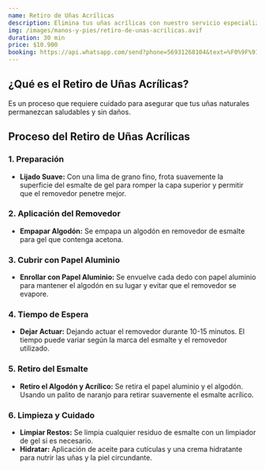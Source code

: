 ```yaml
---
name: Retiro de Uñas Acrílicas
description: Elimina tus uñas acrílicas con nuestro servicio especializado en retiro. Ofrecemos un proceso seguro y cuidadoso para asegurar que tus uñas queden en óptimas condiciones, preparándolas para nuevos tratamientos o un look fresco.
img: /images/manos-y-pies/retiro-de-unas-acrilicas.avif
duration: 30 min
price: $10.900
booking: https://api.whatsapp.com/send?phone=56931268104&text=%F0%9F%91%8B%F0%9F%8F%BB%20%C2%A1Hola!%20Quisiera%20agendar%20una%20hora%20para%20el%20retiro%20de%20u%C3%B1as%20acr%C3%ADlicas.
---
```


## ¿Qué es el Retiro de Uñas Acrílicas?

Es un proceso que requiere cuidado para asegurar que tus uñas naturales permanezcan saludables y sin daños.

## Proceso del Retiro de Uñas Acrílicas

### 1. Preparación

- **Lijado Suave:** Con una lima de grano fino, frota suavemente la superficie del esmalte de gel para romper la capa superior y permitir que el removedor penetre mejor.

### 2. Aplicación del Removedor

- **Empapar Algodón:** Se empapa un algodón en removedor de esmalte para gel que contenga acetona.

### 3. Cubrir con Papel Aluminio

- **Enrollar con Papel Aluminio:** Se envuelve cada dedo con papel aluminio para mantener el algodón en su lugar y evitar que el removedor se evapore.

### 4. Tiempo de Espera

- **Dejar Actuar:** Dejando actuar el removedor durante 10-15 minutos. El tiempo puede variar según la marca del esmalte y el removedor utilizado.

### 5. Retiro del Esmalte

- **Retiro el Algodón y Acrílico:** Se retira el papel aluminio y el algodón. Usando un palito de naranjo para retirar suavemente el esmalte acrílico.

### 6. Limpieza y Cuidado

- **Limpiar Restos:** Se limpia cualquier residuo de esmalte con un limpiador de gel si es necesario.
- **Hidratar:** Aplicación de aceite para cutículas y una crema hidratante para nutrir las uñas y la piel circundante.
